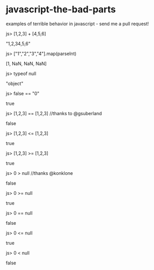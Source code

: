 javascript-the-bad-parts
========================

examples of terrible behavior in javascript - send me a pull request!

js> [1,2,3] + [4,5,6]

"1,2,34,5,6"

js> ["1","2","3","4"].map(parseInt)

[1, NaN, NaN, NaN]

js> typeof null

"object"

js> false == "0"

true

js> [1,2,3] == [1,2,3] //thanks to @gsuberland

false

js> [1,2,3] <= [1,2,3] 

true

js> [1,2,3] >= [1,2,3] 

true

js>  0 > null  //thanks @konklone  

false 

js>  0 >= null 

true 

js>  0 == null 

false 

js>  0 <= null

true 

js>  0 < null

false
